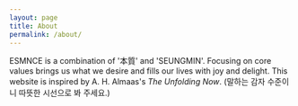 ```yaml
---
layout: page
title: About
permalink: /about/
---
```


ESMNCE is a combination of '本質' and 'SEUNGMIN'. Focusing on core values brings us what we desire and fills our lives with joy and delight. This website is inspired by A. H. Almaas's <i>The Unfolding Now</i>. (말하는 감자 수준이니 따뜻한 시선으로 봐 주세요.)
